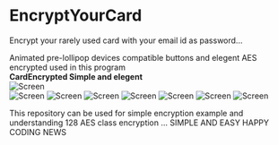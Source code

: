 # EncryptYourCard
Encrypt your rarely used card with your email id as password...

Animated pre-lollipop devices compatible buttons and elegent AES encrypted used in this program  
**CardEncrypted Simple and elegent**  
![Screen](https://github.com/ashokslsk/EncryptYourCard/blob/master/Screens/s1.png)  
![Screen](https://github.com/ashokslsk/EncryptYourCard/blob/master/Screens/s2.png)
![Screen](https://github.com/ashokslsk/EncryptYourCard/blob/master/Screens/s3.png)
![Screen](https://github.com/ashokslsk/EncryptYourCard/blob/master/Screens/s4.png)
![Screen](https://github.com/ashokslsk/EncryptYourCard/blob/master/Screens/s5.png)
![Screen](https://github.com/ashokslsk/EncryptYourCard/blob/master/Screens/s6.png)
![Screen](https://github.com/ashokslsk/EncryptYourCard/blob/master/Screens/s7.png)
![Screen](https://github.com/ashokslsk/EncryptYourCard/blob/master/Screens/device-2015-04-28-174638.png)

This repository can be used for simple encryption example and understanding 128 AES class encryption ...
      SIMPLE AND EASY 
      HAPPY CODING NEWS

